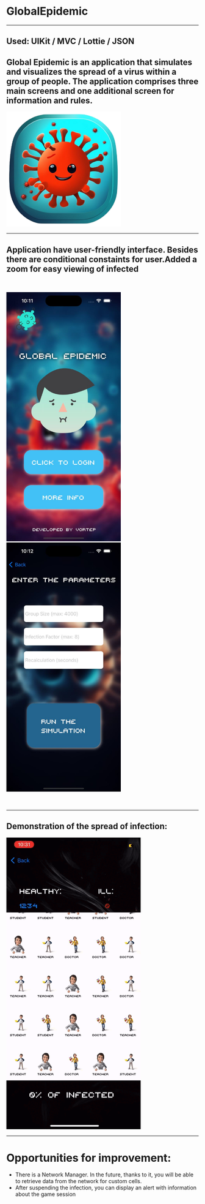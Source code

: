 # GlobalEpidemic 
---
## Used: UIKit / MVC / Lottie  / JSON 

## Global Epidemic is an application that simulates and visualizes the spread of a virus within a group of people. The application comprises three main screens and one additional screen for information and rules.

<img src="https://github.com/vortep7/GlobalEpidemic/blob/dev/ImageStore/icon.png" width="300" height="300"> &nbsp;&nbsp;&nbsp;&nbsp;&nbsp;&nbsp;&nbsp; 

---

## Application have user-friendly interface. Besides there are conditional constaints for user.Added a zoom for easy viewing of infected

<br>
<p float="left">
  <img src="https://github.com/vortep7/GlobalEpidemic/blob/dev/ImageStore/viewScreen.jpg" width="300" />
  &nbsp;&nbsp;&nbsp;&nbsp;&nbsp;
  <img src="https://github.com/vortep7/GlobalEpidemic/blob/dev/ImageStore/configScreen.jpg" width="300" /> 
</p>
<br>

---

## Demonstration of the spread of infection:

![EpidemicVideo](https://github.com/vortep7/GlobalEpidemic/raw/dev/ImageStore/EpidemicVideo.gif)

---

# Opportunities for improvement:

* There is a Network Manager. In the future, thanks to it, you will be able to retrieve data from the network for custom cells.
* After suspending the infection, you can display an alert with information about the game session
